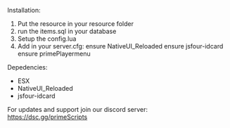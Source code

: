 Installation:

1) Put the resource in your resource folder
2) run the items.sql in your database
3) Setup the config.lua
4) Add in your server.cfg:
	ensure NativeUI_Reloaded
	ensure jsfour-idcard
	ensure primePlayermenu

Depedencies:
- ESX
- NativeUI_Reloaded
- jsfour-idcard

For updates and support join our discord server: https://dsc.gg/primeScripts
